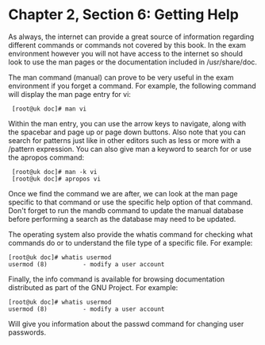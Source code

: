 # Chapter 2, Section 6: Getting Help

As always, the internet can provide a great source of information regarding different commands or commands not covered by this book. In the exam environment however you will not have access to the internet so should look to use the man pages or the documentation included in /usr/share/doc.

The man command (manual) can prove to be very useful in the exam environment if you forget a command. For example, the following command will display the man page entry for vi:

```
 [root@uk doc]# man vi
```

Within the man entry, you can use the arrow keys to navigate, along with the spacebar and page up or page down buttons. Also note that you can search for patterns just like in other editors such as less or more with a /pattern expression. You can also give man a keyword to search for or use the apropos command:

```
 [root@uk doc]# man -k vi
 [root@uk doc]# apropos vi
```

Once we find the command we are after, we can look at the man page specific to that command or use the specific help option of that command. Don't forget to run the mandb command to update the manual database before performing a search as the database may need to be updated.

The operating system also provide the whatis command for checking what commands do or to understand the file type of a specific file. For example:

```
[root@uk doc]# whatis usermod
usermod (8)          - modify a user account
```

Finally, the info command is available for browsing documentation distributed as part of the GNU Project. For example:

```
[root@uk doc]# whatis usermod
usermod (8)          - modify a user account
```

Will give you information about the passwd command for changing user passwords. 
